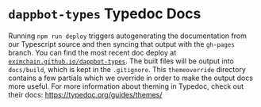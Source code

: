 # `dappbot-types` Typedoc Docs

Running `npm run deploy` triggers autogenerating the documentation from our Typescript source and then syncing that output with the `gh-pages` branch.  You can find the most recent doc deploy at [`eximchain.github.io/dappbot-types`](eximchain.github.io/dappbot-types).  The built files will be output into `docs/build`, which is kept in the `.gitignore`.  This `themeoverride` directory contains a few partials which we override in order to make the output docs more useful.  For more information about theming in Typedoc, check out their docs: https://typedoc.org/guides/themes/